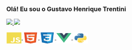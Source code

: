 ### Olá! Eu sou o Gustavo Henrique Trentini


<div>
  <a href="https://github.com/GustavoTrentinidev">
  <img height="170em" src="https://github-readme-stats.vercel.app/api?username=GustavoTrentinidev&show_icons=true&theme=algolia&include_all_commits=true&count_private=true"/>
  <img height="170em" src="https://github-readme-stats.vercel.app/api/top-langs/?username=GustavoTrentinidev&layout=compact&langs_count=7&theme=algolia"/>
</div>
<div style="display: inline_block"><br>
  <img align="center" alt="Guto-Js" height="30" width="40" src="https://raw.githubusercontent.com/devicons/devicon/master/icons/javascript/javascript-plain.svg">
  <img align="center" alt="Guto-HTML" height="30" width="40" src="https://raw.githubusercontent.com/devicons/devicon/master/icons/html5/html5-original.svg">
  <img align="center" alt="Guto-CSS" height="30" width="40" src="https://raw.githubusercontent.com/devicons/devicon/master/icons/css3/css3-original.svg">
  <img align="center" alt="Guto-Vuejs" height="30" width="40" src="https://raw.githubusercontent.com/devicons/devicon/master/icons/vuejs/vuejs-original.svg">
  <img align="center" alt="Guto-Vuejs" height="30" width="40" src="https://raw.githubusercontent.com/devicons/devicon/master/icons/python/python-original.svg">
</div>
